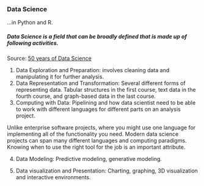 ### Data Science


  ...in Python and R.

##### Data Science is a field that can be broadly defined that is made up of following activities.
Source: [50 years of Data Science](http://courses.csail.mit.edu/18.337/2015/docs/50YearsDataScience.pdf)

1. Data Exploration and Preparation: involves cleaning data and manipulating it for further analysis.
2. Data Representation and Transformation: Several different forms of representing data. Tabular structures in the first course, text data in the fourth course, and graph-based data in the last course.
3. Computing with Data: Pipelining and how data scientist need to be able to work with different languages for
different parts on an analysis project.

Unlike enterprise software projects, where you might use one language for
implementing all of the functionality you need.
Modern data science projects can span many different languages and
computing paradigms.
Knowing when to use the right tool for the job is an important attribute. 

4. Data Modeling: Predictive modeling, generative modeling.

5. Data visualization and Presentation: Charting, graphing, 3D visualization and interactive environments.
